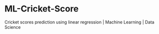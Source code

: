 # ML-Cricket-Score
Cricket scores prediction using linear regression | Machine Learning | Data Science
